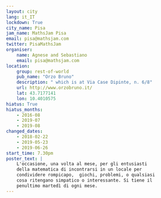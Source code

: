 ```yaml
---
layout: city
lang: it_IT
lockdown: True
city_name: Pisa
jam_name: MathsJam Pisa
email: pisa@mathsjam.com
twitter: PisaMathsJam
organiser:
    name: Agnese and Sebastiano
    email: pisa@mathsjam.com
location:
    group: rest-of-world
    pub_name: "Orzo Bruno"
    description: " which is at Via Case Dipinte, n. 6/8"
    url: http://www.orzobruno.it/
    lat: 43.7177141
    lon: 10.4010575
hiatus: True
hiatus_months:
    - 2016-08
    - 2019-07
    - 2019-08
changed_dates:
    - 2018-02-22
    - 2019-05-23
    - 2019-06-26
start_time: 7.30pm
poster_text: |
    L'occasione, una volta al mese, per gli entusiasti 
    della matematica di incontrarsi in un locale per
    condividere rompicapo,  giochi, problemi, o qualsiasi
    cosa ritengano simpatico o interessante. Si tiene il
    penultimo martedì di ogni mese.
---
```

